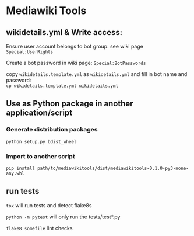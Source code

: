 # Mediawiki Tools

## wikidetails.yml & Write access:
Ensure user account belongs to bot group: see wiki page `Special:UserRights`

Create a bot password in wiki page: `Special:BotPasswords`

copy `wikidetails.template.yml` as `wikidetails.yml` and fill in bot name and password:<br/>
`cp wikidetails.template.yml wikidetails.yml`

## Use as Python package in another application/script
### Generate distribution packages
`python setup.py bdist_wheel`

### Import to another script
`pip install path/to/mediawikitools/dist/mediawikitools-0.1.0-py3-none-any.whl`

## run tests
`tox`
will run tests and detect flake8s

`python -m pytest`
will only run the tests/test*.py

`flake8 somefile`
lint checks

